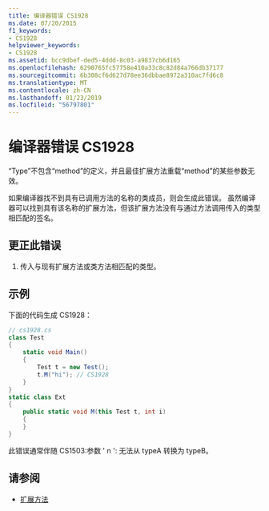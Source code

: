 ```yaml
---
title: 编译器错误 CS1928
ms.date: 07/20/2015
f1_keywords:
- CS1928
helpviewer_keywords:
- CS1928
ms.assetid: bcc9dbef-ded5-4ddd-8c03-a9837cb6d165
ms.openlocfilehash: 6290765fc57758e410a33c8c82d84a766db37177
ms.sourcegitcommit: 6b308cf6d627d78ee36dbbae8972a310ac7fd6c8
ms.translationtype: MT
ms.contentlocale: zh-CN
ms.lasthandoff: 01/23/2019
ms.locfileid: "56797801"
---
```

# <a name="compiler-error-cs1928"></a>编译器错误 CS1928
“Type”不包含“method”的定义，并且最佳扩展方法重载“method”的某些参数无效。  
  
 如果编译器找不到具有已调用方法的名称的类成员，则会生成此错误。 虽然编译器可以找到具有该名称的扩展方法，但该扩展方法没有与通过方法调用传入的类型相匹配的签名。  
  
## <a name="to-correct-this-error"></a>更正此错误  
  
1.  传入与现有扩展方法或类方法相匹配的类型。  
  
## <a name="example"></a>示例  
 下面的代码生成 CS1928：  
  
```csharp  
// cs1928.cs  
class Test  
{  
    static void Main()  
    {  
        Test t = new Test();  
        t.M("hi"); // CS1928  
    }  
}  
static class Ext  
{  
    public static void M(this Test t, int i)  
    {  
    }  
}  
```  
  
 此错误通常伴随 CS1503:参数 ' n ': 无法从 typeA 转换为 typeB。  
  
## <a name="see-also"></a>请参阅

- [扩展方法](../../csharp/programming-guide/classes-and-structs/extension-methods.md)
